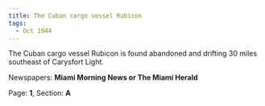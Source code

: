 ```yaml
---  
title: The Cuban cargo vessel Rubicon  
tags:  
  - Oct 1944  
---  
```

  
The Cuban cargo vessel Rubicon is found abandoned and drifting 30 miles southeast of Carysfort Light.  
  
Newspapers: **Miami Morning News or The Miami Herald**  
  
Page: **1**, Section: **A** 
